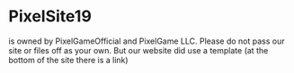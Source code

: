 # PixelSite19
is owned by PixelGameOfficial and PixelGame LLC. Please do not pass our site or files off as your own. But our website did use a template (at the bottom of the site there is a link)
